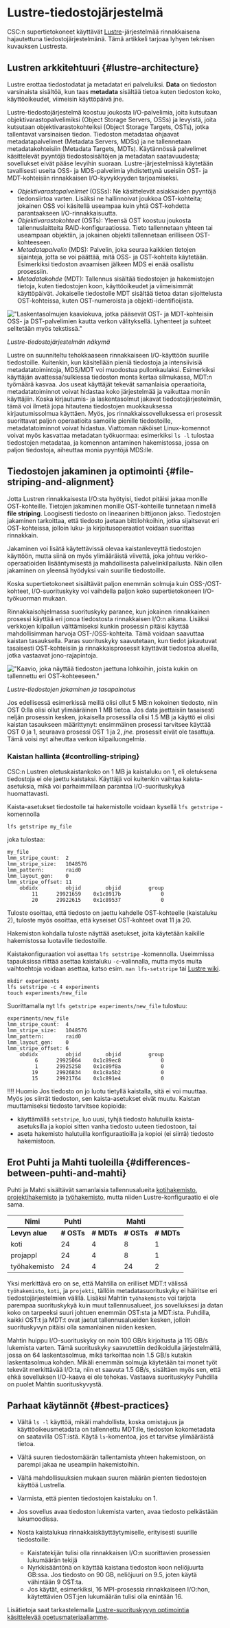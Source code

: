 # Lustre-tiedostojärjestelmä

CSC:n supertietokoneet käyttävät [Lustre](https://www.lustre.org/)-järjestelmää rinnakkaisena hajautettuna tiedostojärjestelmänä. Tämä artikkeli tarjoaa lyhyen teknisen kuvauksen Lustresta.

## Lustren arkkitehtuuri {#lustre-architecture}

Lustre erottaa tiedostodatat ja metadatat eri palveluiksi. **Data** on tiedoston varsinaista sisältöä, kun taas **metadata** sisältää tietoa kuten tiedoston koko, käyttöoikeudet, viimeisin käyttöpäivä jne.

Lustre-tiedostojärjestelmä koostuu joukosta I/O-palvelimia, joita kutsutaan objektivarastopalvelimiksi (Object Storage Servers, OSSs) ja levyistä, joita kutsutaan objektivarastokohteiksi (Object Storage Targets, OSTs), jotka tallentavat varsinaisen tiedon. Tiedoston metadataa ohjaavat metadatapalvelimet (Metadata Servers, MDSs) ja ne tallennetaan metadatakohteisiin (Metadata Targets, MDTs). Käytännössä palvelimet käsittelevät pyyntöjä tiedostosisältöjen ja metadatan saatavuudesta; sovellukset eivät pääse levyihin suoraan. Lustre-järjestelmissä käytetään tavallisesti useita OSS- ja MDS-palvelimia yhdistettynä useisiin OST- ja MDT-kohteisiin rinnakkaisen I/O-kyvykkyyden tarjoamiseksi.

* *Objektivarastopalvelimet* (OSSs): Ne käsittelevät asiakkaiden pyyntöjä tiedonsiirtoa varten. Lisäksi ne hallinnoivat joukkoa OST-kohteita; jokainen OSS voi käsitellä useampaa kuin yhtä OST-kohdetta parantaakseen I/O-rinnakkaisuutta.
* *Objektivarastokohteet* (OSTs): Yleensä OST koostuu joukosta tallennuslaitteita RAID-konfiguraatiossa. Tieto tallennetaan yhteen tai useampaan objektiin, ja jokainen objekti tallennetaan erilliseen OST-kohteeseen.
* *Metadatapalvelin* (MDS): Palvelin, joka seuraa kaikkien tietojen sijainteja, jotta se voi päättää, mitä OSS- ja OST-kohteita käytetään. Esimerkiksi tiedoston avaamisen jälkeen MDS ei enää osallistu prosessiin.
* *Metadatakohde* (MDT): Tallennus sisältää tiedostojen ja hakemistojen tietoja, kuten tiedostojen koon, käyttöoikeudet ja viimeisimmät käyttöpäivät. Jokaiselle tiedostolle MDT sisältää tietoa datan sijoittelusta OST-kohteissa, kuten OST-numeroista ja objekti-identifioijista.

!["Laskentasolmujen kaaviokuva, jotka pääsevät OST- ja MDT-kohteisiin OSS- ja DST-palvelimien kautta verkon välityksellä. Lyhenteet ja suhteet selitetään myös tekstissä."](../img/lustre.png 'Lustre-tiedostojärjestelmän näkymä')

*Lustre-tiedostojärjestelmän näkymä*

Lustre on suunniteltu tehokkaaseen rinnakkaiseen I/O-käyttöön suurille tiedostoille. Kuitenkin, kun käsitellään pieniä tiedostoja ja intensiivisiä metadatatoimintoja, MDS/MDT voi muodostua pullonkaulaksi. Esimerkiksi käyttäjän avattessa/sulkiessa tiedoston monta kertaa silmukassa, MDT:n työmäärä kasvaa. Jos useat käyttäjät tekevät samanlaisia operaatioita, metadatatoiminnot voivat hidastaa koko järjestelmää ja vaikuttaa moniin käyttäjiin. Koska kirjautumis- ja laskentasolmut jakavat tiedostojärjestelmän, tämä voi ilmetä jopa hitautena tiedostojen muokkauksessa kirjautumissolmua käyttäen. Myös, jos rinnakkaissovelluksessa eri prosessit suorittavat paljon operaatioita samoille pienille tiedostoille, metadatatoiminnot voivat hidastua. Viattoman näköiset Linux-komennot voivat myös kasvattaa metadatan työkuormaa: esimerkiksi `ls -l` tulostaa tiedostojen metadataa, ja komennon antaminen hakemistossa, jossa on paljon tiedostoja, aiheuttaa monia pyyntöjä MDS:lle.

## Tiedostojen jakaminen ja optimointi {#file-striping-and-alignment}

Jotta Lustren rinnakkaisesta I/O:sta hyötyisi, tiedot pitäisi jakaa monille OST-kohteille. Tietojen jakaminen monille OST-kohteille tunnetaan nimellä **file striping**. Loogisesti tiedosto on lineaarinen bittijonon jakso. Tiedostojen jakaminen tarkoittaa, että tiedosto jaetaan bittilohkoihin, jotka sijaitsevat eri OST-kohteissa, jolloin luku- ja kirjoitusoperaatiot voidaan suorittaa rinnakkain.

Jakaminen voi lisätä käytettävissä olevaa kaistanleveyttä tiedostojen käyttöön, mutta siinä on myös ylimääräistä viivettä, joka johtuu verkko-operaatioiden lisääntymisestä ja mahdollisesta palvelinkilpailusta. Näin ollen jakaminen on yleensä hyödyksi vain suurille tiedostoille.

Koska supertietokoneet sisältävät paljon enemmän solmuja kuin OSS-/OST-kohteet, I/O-suorituskyky voi vaihdella paljon koko supertietokoneen I/O-työkuorman mukaan.

Rinnakkaisohjelmassa suorituskyky paranee, kun jokainen rinnakkainen prosessi käyttää eri jonoa tiedostosta rinnakkaisen I/O:n aikana. Lisäksi verkkojen kilpailun välttämiseksi kunkin prosessin pitäisi käyttää mahdollisimman harvoja OST-/OSS-kohteita. Tämä voidaan saavuttaa kaistan tasauksella. Paras suorituskyky saavutetaan, kun tiedot jakautuvat tasaisesti OST-kohteisiin ja rinnakkaisprosessit käyttävät tiedostoa alueilla, jotka vastaavat jono-rajapintoja.

!["Kaavio, joka näyttää tiedoston jaettuna lohkoihin, joista kukin on tallennettu eri OST-kohteeseen."](../img/file_striping.png 'Lustre-tiedostojen jakaminen ja tasapainotus')

*Lustre-tiedostojen jakaminen ja tasapainotus*

Jos edellisessä esimerkissä meillä olisi ollut 5 MB:n kokoinen tiedosto, niin OST 0:lla olisi ollut ylimääräinen 1 MB tietoa. Jos data jaettaisiin tasaisesti neljän prosessin kesken, jokaisella prosessilla olisi 1.5 MB ja käyttö ei olisi kaistan tasaukseen määrittynyt: ensimmäinen prosessi tarvitsee käyttää OST 0 ja 1, seuraava prosessi OST 1 ja 2, *jne.* prosessit eivät ole tasattuja. Tämä voisi nyt aiheuttaa verkon kilpailuongelmia.

### Kaistan hallinta {#controlling-striping}

CSC:n Lustren oletuskaistankoko on 1 MB ja kaistaluku on 1, eli oletuksena tiedostoja ei ole jaettu kaistaksi. Käyttäjä voi kuitenkin vaihtaa kaista-asetuksia, mikä voi parhaimmillaan parantaa I/O-suorituskykyä huomattavasti.

Kaista-asetukset tiedostolle tai hakemistolle voidaan kysellä `lfs getstripe` -komennolla

```
lfs getstripe my_file
```
joka tulostaa:
```
my_file
lmm_stripe_count:  2
lmm_stripe_size:   1048576
lmm_pattern:       raid0
lmm_layout_gen:    0
lmm_stripe_offset: 11
    obdidx         objid        objid         group
        11      29921659    0x1c8917b             0
        20      29922615    0x1c89537             0

```
Tuloste osoittaa, että tiedosto on jaettu kahdelle OST-kohteelle (kaistaluku 2), tuloste myös osoittaa, että kyseiset OST-kohteet ovat 11 ja 20.

Hakemiston kohdalla tuloste näyttää asetukset, joita käytetään kaikille hakemistossa luotaville tiedostoille.

Kaistakonfiguraation voi asettaa `lfs setstripe` -komennolla. Useimmissa tapauksissa riittää asettaa kaistaluku `-c`-valinnalla, mutta myös muita vaihtoehtoja voidaan asettaa, katso esim. `man lfs-setstripe` tai [Lustre wiki](https://wiki.lustre.org/Configuring_Lustre_File_Striping).

```
mkdir experiments
lfs setstripe -c 4 experiments
touch experiments/new_file
```
Suorittamalla nyt `lfs getstripe experiments/new_file` tulostuu:
```
experiments/new_file
lmm_stripe_count:  4
lmm_stripe_size:   1048576
lmm_pattern:       raid0
lmm_layout_gen:    0
lmm_stripe_offset: 6
    obdidx         objid        objid         group
         6      29925064    0x1c89ec8             0
         1      29925258    0x1c89f8a             0
        19      29926834    0x1c8a5b2             0
        15      29921764    0x1c891e4             0

```

!!!! Huomio Jos tiedosto on jo luotu tietyllä kaistalla, sitä ei voi 
muuttaa. Myös jos siirrät tiedoston, sen kaista-asetukset eivät muutu. Kaistan muuttamiseksi tiedosto 
tarvitsee kopioida:

* käyttämällä `setstripe`, luo uusi, tyhjä tiedosto halutuilla kaista-asetuksilla ja kopioi sitten vanha tiedosto uuteen tiedostoon, tai
* aseta hakemisto halutuilla konfiguraatioilla ja kopioi (ei siirrä) tiedosto hakemistoon.

## Erot Puhti ja Mahti tuoleilla {#differences-between-puhti-and-mahti}

Puhti ja Mahti sisältävät samanlaisia tallennusalueita [kotihakemisto](disk.md#home-directory), [projektihakemisto](disk.md#projappl-directory) ja [työhakemisto](disk.md#scratch-directory), mutta niiden Lustre-konfiguraatio ei ole sama.

|  Nimi         | Puhti  |        | Mahti  |        |
|---------------|--------|--------|--------|--------|
|**Levyn alue** | **# OSTs** | **# MDTs** | **# OSTs** | **# MDTs** |
| koti         |  24    |   4    |    8    |   1    |
| projappl     |  24    |   4    |    8    |   1    |
| työhakemisto |  24    |   4    |   24    |   2    |

Yksi merkittävä ero on se, että Mahtilla on erilliset MDT:t välissä `työhakemisto`, `koti`, ja `projekti`, tällöin metadatasuorituskyky ei häiritse eri tiedostojärjestelmien välillä. Lisäksi Mahtin `työhakemisto` voi tarjota parempaa suorituskykyä kuin muut tallennusalueet, jos sovelluksesi ja datan koko on tarpeeksi suuri johtuen enemmän OST:sta ja MDT:ista. Puhdilla, kaikki OST:t ja MDT:t ovat jaetut tallennusalueiden kesken, jolloin suorituskyvyn pitäisi olla samanlainen niiden kesken.

Mahtin huippu I/O-suorituskyky on noin 100 GB/s kirjoitusta ja 115 GB/s lukemista varten. Tämä suorituskyky saavutettiin dedikoidulla järjestelmällä, jossa on 64 laskentasolmua, mikä tarkoittaa noin 1.5 GB/s kutakin laskentasolmua kohden. Mikäli enemmän solmuja käytetään tai monet työt tekevät merkittävää I/O:ta, niin et saavuta 1.5 GB/s, sisältäen myös sen, että ehkä sovelluksen I/O-kaava ei ole tehokas. Vastaava suorituskyky Puhdilla on puolet Mahtin suorituskyvystä.

## Parhaat käytännöt {#best-practices}

* Vältä `ls -l` käyttöä, mikäli mahdollista, koska omistajuus ja käyttöoikeusmetadata on tallennettu MDT:lle, tiedoston kokometadata on saatavilla OST:istä. Käytä `ls`-komentoa, jos et tarvitse ylimääräistä tietoa.

* Vältä suuren tiedostomäärän tallentamista yhteen hakemistoon, on parempi jakaa ne useampiin hakemistoihin.

* Vältä mahdollisuuksien mukaan suuren määrän pienten tiedostojen käyttöä Lustrella.

* Varmista, että pienten tiedostojen kaistaluku on 1.

* Jos sovellus avaa tiedoston lukemista varten, avaa tiedosto pelkästään lukumoodissa.

* Nosta kaistalukua rinnakkaiskäyttäytymiselle, erityisesti suurille tiedostoille:
    * Kaistatekijän tulisi olla rinnakkaisen I/O:n suorittavien prosessien lukumäärän tekijä
    * Nyrkkisääntönä on käyttää kaistana tiedoston koon neliöjuurta GB:ssa. Jos tiedosto on 90 GB, neliöjuuri on 9.5, joten käytä vähintään 9 OST:ta.
    * Jos käytät, esimerkiksi, 16 MPI-prosessia rinnakkaiseen I/O:hon, käytettävien OST:jen lukumäärän tulisi olla enintään 16.

Lisätietoja saat tarkastelemalla [Lustre-suorituskyvyn optimointia käsittelevää opetusmateriaaliamme](../support/tutorials/lustre_performance.md).